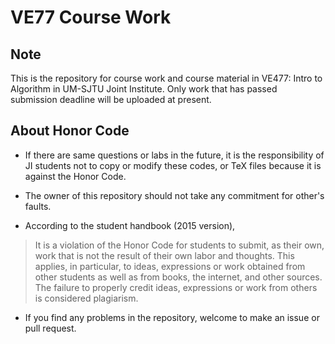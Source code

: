 # VE77 Course Work

## Note

This is the repository for course work and course material in VE477: Intro to Algorithm in UM-SJTU Joint Institute.  Only work that has passed submission deadline will be uploaded at present.

## About Honor Code

- If there are same questions or labs in the future, it is the responsibility of JI students not to copy or modify these codes, or TeX files because it is against the Honor Code. 
- The owner of this repository should not take any commitment for other's faults.

- According to the student handbook (2015 version),

> It is a violation of the Honor Code for students to submit, as their own, work that is not the result of their own labor and thoughts. This applies, in particular, to ideas, expressions or work obtained from other students as well as from books, the internet, and other sources. The failure to properly credit ideas, expressions or work from others is considered plagiarism.

- If you find any problems in the repository, welcome to make an issue or pull request.



